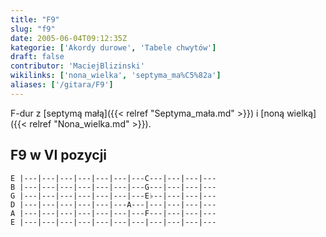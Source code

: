 ```yaml
---
title: "F9"
slug: "f9"
date: 2005-06-04T09:12:35Z
kategorie: ['Akordy durowe', 'Tabele chwytów']
draft: false
contributor: 'MaciejBlizinski'
wikilinks: ['nona_wielka', 'septyma_ma%C5%82a']
aliases: ['/gitara/F9']
---
```

F-dur z [septymą małą]({{< relref "Septyma_mała.md" >}}) i [noną
wielką]({{< relref "Nona_wielka.md" >}}).

## F9 w VI pozycji

    E |---|---|---|---|---|---|---C---|---|---|---
    B |---|---|---|---|---|---|---G---|---|---|---
    G |---|---|---|---|---|---|---E♭--|---|---|---
    D |---|---|---|---|---|---A---|---|---|---|---
    A |---|---|---|---|---|---|---F---|---|---|---
    E |---|---|---|---|---|---|---|---|---|---|---


